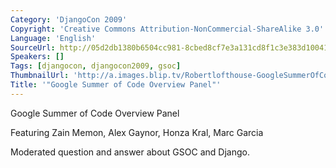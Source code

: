 ```yaml
---
Category: 'DjangoCon 2009'
Copyright: 'Creative Commons Attribution-NonCommercial-ShareAlike 3.0'
Language: 'English'
SourceUrl: http://05d2db1380b6504cc981-8cbed8cf7e3a131cd8f1c3e383d10041.r93.cf2.rackcdn.com/djangocon-2009/10_google-summer-of-code-overview-panel.ogv
Speakers: []
Tags: [djangocon, djangocon2009, gsoc]
ThumbnailUrl: 'http://a.images.blip.tv/Robertlofthouse-GoogleSummerOfCodeOverviewPanel901.png'
Title: '"Google Summer of Code Overview Panel"'
---
```

Google Summer of Code Overview Panel

  
Featuring Zain Memon, Alex Gaynor, Honza Kral, Marc Garcia

  
Moderated question and answer about GSOC and Django.

